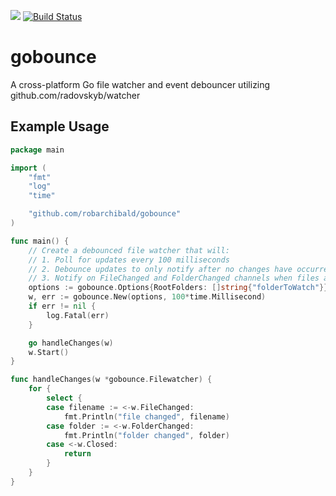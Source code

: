 [![](https://godoc.org/github.com/robarchibald/gobounce?status.svg)](https://pkg.go.dev/github.com/robarchibald/gobounce)
[![Build Status](https://travis-ci.com/robarchibald/gobounce.svg)](https://travis-ci.com/robarchibald/gobounce)
# gobounce
A cross-platform Go file watcher and event debouncer utilizing github.com/radovskyb/watcher

## Example Usage

```go
package main

import (
	"fmt"
	"log"
	"time"

	"github.com/robarchibald/gobounce"
)

func main() {
	// Create a debounced file watcher that will:
	// 1. Poll for updates every 100 milliseconds
	// 2. Debounce updates to only notify after no changes have occurred for 200 milliseconds
	// 3. Notify on FileChanged and FolderChanged channels when files and folders are ready for use
	options := gobounce.Options{RootFolders: []string{"folderToWatch"}}
	w, err := gobounce.New(options, 100*time.Millisecond)
	if err != nil {
		log.Fatal(err)
	}

	go handleChanges(w)
	w.Start()
}

func handleChanges(w *gobounce.Filewatcher) {
	for {
		select {
		case filename := <-w.FileChanged:
			fmt.Println("file changed", filename)
		case folder := <-w.FolderChanged:
			fmt.Println("folder changed", folder)
		case <-w.Closed:
			return
		}
	}
}
```
